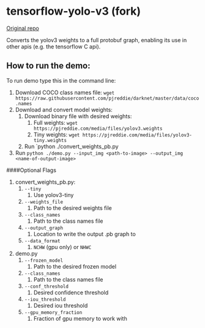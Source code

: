 # tensorflow-yolo-v3 (fork)

[Original repo](https://github.com/mystic123/tensorflow-yolo-v3)

Converts the yolov3 weights to a full protobuf graph, enabling its use in other apis (e.g. the tensorflow C api).

## How to run the demo:
To run demo type this in the command line:

1. Download COCO class names file: `wget https://raw.githubusercontent.com/pjreddie/darknet/master/data/coco.names`
2. Download and convert model weights:    
    1. Download binary file with desired weights: 
        1. Full weights: `wget https://pjreddie.com/media/files/yolov3.weights`
        1. Tiny weights: `wget https://pjreddie.com/media/files/yolov3-tiny.weights` 
    2. Run `python ./convert_weights_pb.py        
3. Run `python ./demo.py --input_img <path-to-image> --output_img <name-of-output-image>`


####Optional Flags
1. convert_weights_pb.py:
    1. `--tiny`
        1. Use yolov3-tiny
    2. `--weights_file`
        1. Path to the desired weights file
    3. `--class_names`
        1. Path to the class names file
    4. `--output_graph`
        1. Location to write the output .pb graph to
    5. `--data_format`
        1.  `NCHW` (gpu only) or `NHWC`
2. demo.py
    1. `--frozen_model`
        1. Path to the desired frozen model
    2. `--class_names`
        1. Path to the class names file
    3. `--conf_threshold`
        1. Desired confidence threshold
    4. `--iou_threshold`
        1. Desired iou threshold
    5. `--gpu_memory_fraction`
        1. Fraction of gpu memory to work with